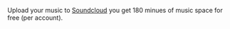 Upload your music to [Soundcloud][1] you get 180 minues of music space for
free (per account).

[1]: https://soundcloud.com